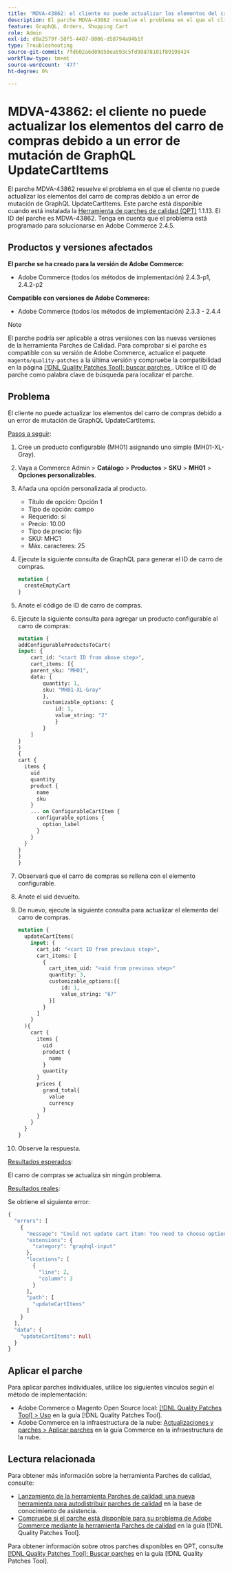 ```yaml
---
title: 'MDVA-43862: el cliente no puede actualizar los elementos del carro de compras debido a un error de mutación de GraphQL UpdateCartItems'
description: El parche MDVA-43862 resuelve el problema en el que el cliente no puede actualizar los elementos del carro de compras debido a un error de mutación de GraphQL UpdateCartItems. Este parche está disponible cuando está instalada la [Quality Patches Tool (QPT)](https://experienceleague.adobe.com/es/docs/commerce-operations/tools/quality-patches-tool/quality-patches-tool-to-self-serve-quality-patches) 1.1.13. El ID del parche es MDVA-43862. Tenga en cuenta que el problema está programado para solucionarse en Adobe Commerce 2.4.5.
feature: GraphQL, Orders, Shopping Cart
role: Admin
exl-id: d8a2579f-58f5-4407-8006-d58794a84b1f
type: Troubleshooting
source-git-commit: 7fdb02a6d89d50ea593c5fd99d78101f89198424
workflow-type: tm+mt
source-wordcount: '477'
ht-degree: 0%

---
```


# MDVA-43862: el cliente no puede actualizar los elementos del carro de compras debido a un error de mutación de GraphQL UpdateCartItems

El parche MDVA-43862 resuelve el problema en el que el cliente no puede actualizar los elementos del carro de compras debido a un error de mutación de GraphQL UpdateCartItems. Este parche está disponible cuando está instalada la [Herramienta de parches de calidad (QPT)](https://experienceleague.adobe.com/es/docs/commerce-operations/tools/quality-patches-tool/quality-patches-tool-to-self-serve-quality-patches) 1.1.13. El ID del parche es MDVA-43862. Tenga en cuenta que el problema está programado para solucionarse en Adobe Commerce 2.4.5.

## Productos y versiones afectados

**El parche se ha creado para la versión de Adobe Commerce:**

* Adobe Commerce (todos los métodos de implementación) 2.4.3-p1, 2.4.2-p2

**Compatible con versiones de Adobe Commerce:**

* Adobe Commerce (todos los métodos de implementación) 2.3.3 - 2.4.4

>[!NOTE]
>
>El parche podría ser aplicable a otras versiones con las nuevas versiones de la herramienta Parches de Calidad. Para comprobar si el parche es compatible con su versión de Adobe Commerce, actualice el paquete `magento/quality-patches` a la última versión y compruebe la compatibilidad en la página [[!DNL Quality Patches Tool]: buscar parches &#x200B;](https://experienceleague.adobe.com/es/docs/commerce-operations/tools/quality-patches-tool/quality-patches-tool-to-self-serve-quality-patches). Utilice el ID de parche como palabra clave de búsqueda para localizar el parche.

## Problema

El cliente no puede actualizar los elementos del carro de compras debido a un error de mutación de GraphQL UpdateCartItems.

<u>Pasos a seguir</u>:

1. Cree un producto configurable (MH01) asignando uno simple (MH01-XL-Gray).
1. Vaya a Commerce Admin > **Catálogo** > **Productos** > **SKU** > **MH01** > **Opciones personalizables**.
1. Añada una opción personalizada al producto.
   * Título de opción: Opción 1
   * Tipo de opción: campo
   * Requerido: sí
   * Precio: 10.00
   * Tipo de precio: fijo
   * SKU: MHC1
   * Máx. caracteres: 25
1. Ejecute la siguiente consulta de GraphQL para generar el ID de carro de compras.

   ```GraphQL
   mutation {
     createEmptyCart
   }
   ```

1. Anote el código de ID de carro de compras.
1. Ejecute la siguiente consulta para agregar un producto configurable al carro de compras:

   ```GraphQL
   mutation {
   addConfigurableProductsToCart(
   input: {
       cart_id: "<cart ID from above step>",
       cart_items: [{
       parent_sku: "MH01",
       data: {
           quantity: 1,
           sku: "MH01-XL-Gray"
           },
           customizable_options: {
               id: 1,
               value_string: "2"
               }
           }
       ]
   }
   )
   {
   cart {
     items {
       uid
       quantity
       product {
         name
         sku
       }
       ... on ConfigurableCartItem {
         configurable_options {
           option_label
         }
       }
     }
   }
   }
   }
   ```

1. Observará que el carro de compras se rellena con el elemento configurable.
1. Anote el uid devuelto.
1. De nuevo, ejecute la siguiente consulta para actualizar el elemento del carro de compras.

   ```GraphQL
   mutation {
     updateCartItems(
       input: {
         cart_id: "<cart ID from previous step>",
         cart_items: [
           {
             cart_item_uid: "<uid from previous step>"
             quantity: 3,
             customizable_options:[{
                 id: 1,
                 value_string: "67"
             }]
           }
         ]
       }
     ){
       cart {
         items {
           uid
           product {
             name
           }
           quantity
         }
         prices {
           grand_total{
             value
             currency
           }
         }
       }
     }
   }
   ```

1. Observe la respuesta.

<u>Resultados esperados</u>:

El carro de compras se actualiza sin ningún problema.

<u>Resultados reales</u>:

Se obtiene el siguiente error:

```GraphQL
{
  "errors": [
    {
      "message": "Could not update cart item: You need to choose options for your item.",
      "extensions": {
        "category": "graphql-input"
      },
      "locations": [
        {
          "line": 2,
          "column": 3
        }
      ],
      "path": [
        "updateCartItems"
      ]
    }
  ],
  "data": {
    "updateCartItems": null
  }
}
```

## Aplicar el parche

Para aplicar parches individuales, utilice los siguientes vínculos según el método de implementación:

* Adobe Commerce o Magento Open Source local: [[!DNL Quality Patches Tool] > Uso](/help/tools/quality-patches-tool/usage.md) en la guía [!DNL Quality Patches Tool].
* Adobe Commerce en la infraestructura de la nube: [Actualizaciones y parches > Aplicar parches](https://experienceleague.adobe.com/docs/commerce-cloud-service/user-guide/develop/upgrade/apply-patches.html?lang=es) en la guía Commerce en la infraestructura de la nube.

## Lectura relacionada

Para obtener más información sobre la herramienta Parches de calidad, consulte:

* [Lanzamiento de la herramienta Parches de calidad: una nueva herramienta para autodistribuir parches de calidad](https://experienceleague.adobe.com/es/docs/commerce-operations/tools/quality-patches-tool/quality-patches-tool-to-self-serve-quality-patches) en la base de conocimiento de asistencia.
* [Compruebe si el parche está disponible para su problema de Adobe Commerce mediante la herramienta Parches de calidad](/help/tools/quality-patches-tool/patches-available-in-qpt/check-patch-for-magento-issue-with-magento-quality-patches.md) en la guía [!DNL Quality Patches Tool].

Para obtener información sobre otros parches disponibles en QPT, consulte [[!DNL Quality Patches Tool]: Buscar parches](https://experienceleague.adobe.com/tools/commerce-quality-patches/index.html?lang=es) en la guía [!DNL Quality Patches Tool].
